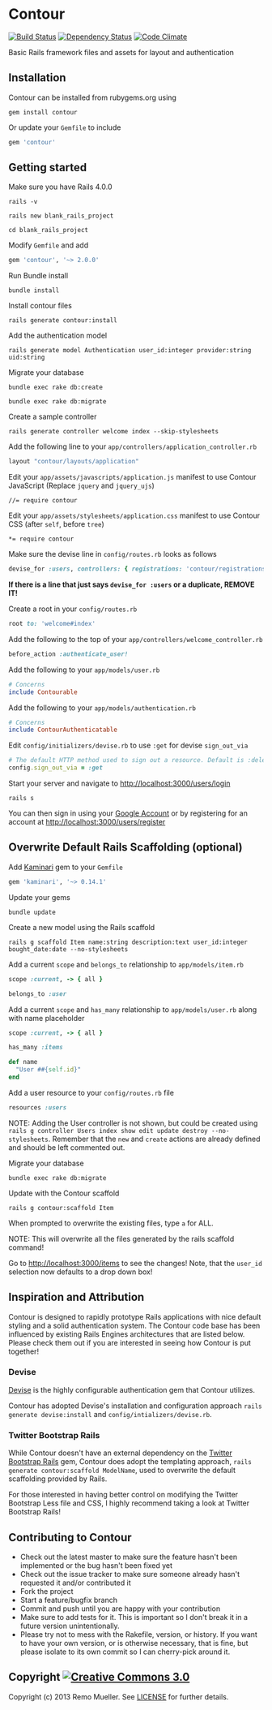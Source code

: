 # Contour

[![Build Status](https://travis-ci.org/remomueller/contour.png?branch=master)](https://travis-ci.org/remomueller/contour)
[![Dependency Status](https://gemnasium.com/remomueller/contour.png)](https://gemnasium.com/remomueller/contour)
[![Code Climate](https://codeclimate.com/github/remomueller/contour.png)](https://codeclimate.com/github/remomueller/contour)

Basic Rails framework files and assets for layout and authentication

## Installation

Contour can be installed from rubygems.org using

```console
gem install contour
```

Or update your `Gemfile` to include

```ruby
gem 'contour'
```

## Getting started

Make sure you have Rails 4.0.0

```console
rails -v

rails new blank_rails_project

cd blank_rails_project
```

Modify `Gemfile` and add

```ruby
gem 'contour', '~> 2.0.0'
```

Run Bundle install

```console
bundle install
```

Install contour files

```console
rails generate contour:install
```

Add the authentication model

```console
rails generate model Authentication user_id:integer provider:string uid:string
```

Migrate your database

```console
bundle exec rake db:create

bundle exec rake db:migrate
```

Create a sample controller

```console
rails generate controller welcome index --skip-stylesheets
```

Add the following line to your `app/controllers/application_controller.rb`

```ruby
layout "contour/layouts/application"
```

Edit your `app/assets/javascripts/application.js` manifest to use Contour JavaScript (Replace `jquery` and `jquery_ujs`)

```
//= require contour
```

Edit your `app/assets/stylesheets/application.css` manifest to use Contour CSS (after `self`, before `tree`)

```
*= require contour
```

Make sure the devise line in `config/routes.rb` looks as follows

```ruby
devise_for :users, controllers: { registrations: 'contour/registrations', sessions: 'contour/sessions', passwords: 'contour/passwords', confirmations: 'contour/confirmations', unlocks: 'contour/unlocks' }, path_names: { sign_up: 'register', sign_in: 'login' }
```

**If there is a line that just says `devise_for :users` or a duplicate, REMOVE IT!**

Create a root in your `config/routes.rb`

```ruby
root to: 'welcome#index'
```

Add the following to the top of your `app/controllers/welcome_controller.rb`

```ruby
before_action :authenticate_user!
```

Add the following to your `app/models/user.rb`

```ruby
# Concerns
include Contourable
```

Add the following to your `app/models/authentication.rb`

```ruby
# Concerns
include ContourAuthenticatable
```

Edit `config/initializers/devise.rb` to use `:get` for devise `sign_out_via`

```ruby
# The default HTTP method used to sign out a resource. Default is :delete.
config.sign_out_via = :get
```

Start your server and navigate to [http://localhost:3000/users/login](http://localhost:3000/users/login)

```console
rails s
```

You can then sign in using your [Google Account](http://localhost:3000/auth/google_apps?domain=gmail.com) or by registering for an account at [http://localhost:3000/users/register](http://localhost:3000/users/register)

## Overwrite Default Rails Scaffolding (optional)

Add [Kaminari](https://github.com/amatsuda/kaminari) gem to your `Gemfile`

```ruby
gem 'kaminari', '~> 0.14.1'
```

Update your gems

```console
bundle update
```

Create a new model using the Rails scaffold

```console
rails g scaffold Item name:string description:text user_id:integer bought_date:date --no-stylesheets
```

Add a current `scope` and `belongs_to` relationship to `app/models/item.rb`

```ruby
scope :current, -> { all }

belongs_to :user
```

Add a current `scope` and `has_many` relationship to `app/models/user.rb` along with name placeholder

```ruby
scope :current, -> { all }

has_many :items

def name
  "User ##{self.id}"
end
```

Add a user resource to your `config/routes.rb` file

```ruby
resources :users
```

NOTE: Adding the User controller is not shown, but could be created using `rails g controller Users index show edit update destroy --no-stylesheets`. Remember that the `new` and `create` actions are already defined and should be left commented out.

Migrate your database

```console
bundle exec rake db:migrate
```

Update with the Contour scaffold

```console
rails g contour:scaffold Item
```

When prompted to overwrite the existing files, type `a` for ALL.

NOTE: This will overwrite all the files generated by the rails scaffold command!

Go to [http://localhost:3000/items](http://localhost:3000/items) to see the changes! Note, that the `user_id` selection now defaults to a drop down box!

## Inspiration and Attribution

Contour is designed to rapidly prototype Rails applications with nice default styling and a solid authentication system. The Contour code base has been influenced by existing Rails Engines architectures that are listed below. Please check them out if you are interested in seeing how Contour is put together!

### Devise

[Devise](https://github.com/plataformatec/devise) is the highly configurable authentication gem that Contour utilizes.

Contour has adopted Devise's installation and configuration approach `rails generate devise:install` and `config/intializers/devise.rb`.

### Twitter Bootstrap Rails

While Contour doesn't have an external dependency on the [Twitter Bootstrap Rails](https://github.com/seyhunak/twitter-bootstrap-rails) gem, Contour does adopt the templating approach, `rails generate contour:scaffold ModelName`, used to overwrite the default scaffolding provided by Rails.

For those interested in having better control on modifying the Twitter Bootstrap Less file and CSS, I highly recommend taking a look at Twitter Bootstrap Rails!

## Contributing to Contour

- Check out the latest master to make sure the feature hasn't been implemented or the bug hasn't been fixed yet
- Check out the issue tracker to make sure someone already hasn't requested it and/or contributed it
- Fork the project
- Start a feature/bugfix branch
- Commit and push until you are happy with your contribution
- Make sure to add tests for it. This is important so I don't break it in a future version unintentionally.
- Please try not to mess with the Rakefile, version, or history. If you want to have your own version, or is otherwise necessary, that is fine, but please isolate to its own commit so I can cherry-pick around it.

## Copyright [![Creative Commons 3.0](http://i.creativecommons.org/l/by-nc-sa/3.0/80x15.png)](http://creativecommons.org/licenses/by-nc-sa/3.0)

Copyright (c) 2013 Remo Mueller. See [LICENSE](https://github.com/remomueller/contour/blob/master/LICENSE) for further details.

